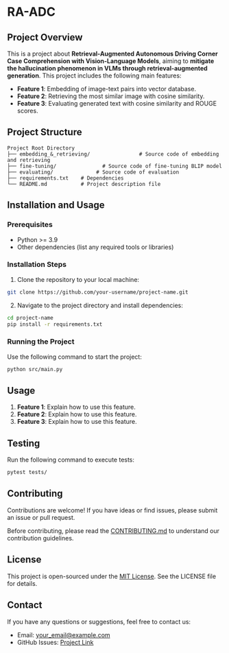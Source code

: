 # RA-ADC

## Project Overview
This is a project about **Retrieval-Augmented Autonomous Driving Corner Case Comprehension with Vision-Language Models**, aiming to **mitigate the hallucination phenomenon in VLMs through retrieval-augmented generation**. This project includes the following main features:

- **Feature 1**: Embedding of image-text pairs into vector database.
- **Feature 2**: Retrieving the most similar image with cosine similarity.
- **Feature 3**: Evaluating generated text with cosine similarity and ROUGE scores.

## Project Structure

```
Project Root Directory
├── embedding_&_retrieving/                # Source code of embedding and retrieving
├── fine-tuning/               # Source code of fine-tuning BLIP model
├── evaluating/              # Source code of evaluation
├── requirements.txt    # Dependencies
└── README.md           # Project description file
```

## Installation and Usage

### Prerequisites

- Python >= 3.9
- Other dependencies (list any required tools or libraries)

### Installation Steps

1. Clone the repository to your local machine:

```bash
git clone https://github.com/your-username/project-name.git
```

2. Navigate to the project directory and install dependencies:

```bash
cd project-name
pip install -r requirements.txt
```

### Running the Project

Use the following command to start the project:

```bash
python src/main.py
```

## Usage

1. **Feature 1**: Explain how to use this feature.
2. **Feature 2**: Explain how to use this feature.
3. **Feature 3**: Explain how to use this feature.

## Testing

Run the following command to execute tests:

```bash
pytest tests/
```

## Contributing

Contributions are welcome! If you have ideas or find issues, please submit an issue or pull request.

Before contributing, please read the [CONTRIBUTING.md](CONTRIBUTING.md) to understand our contribution guidelines.

## License

This project is open-sourced under the [MIT License](LICENSE). See the LICENSE file for details.

## Contact

If you have any questions or suggestions, feel free to contact us:

- Email: your_email@example.com
- GitHub Issues: [Project Link](https://github.com/your-username/project-name/issues)

